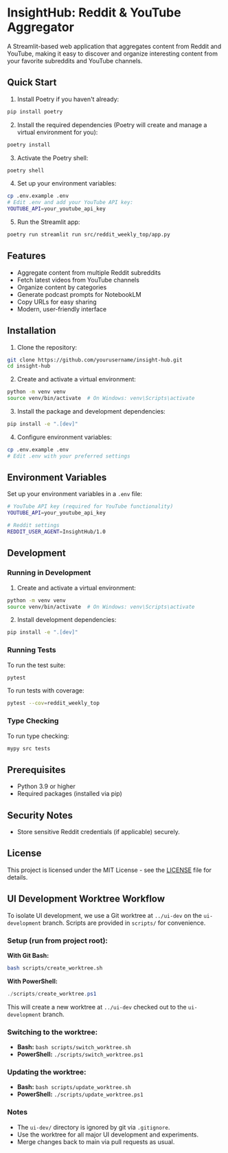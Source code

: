 # InsightHub: Reddit & YouTube Aggregator

A Streamlit-based web application that aggregates content from Reddit and YouTube, making it easy to discover and organize interesting content from your favorite subreddits and YouTube channels.

## Quick Start

1. Install Poetry if you haven't already:
```bash
pip install poetry
```

2. Install the required dependencies (Poetry will create and manage a virtual environment for you):
```bash
poetry install
```

3. Activate the Poetry shell:
```bash
poetry shell
```

4. Set up your environment variables:
```bash
cp .env.example .env
# Edit .env and add your YouTube API key:
YOUTUBE_API=your_youtube_api_key
```

5. Run the Streamlit app:
```bash
poetry run streamlit run src/reddit_weekly_top/app.py
```

## Features

- Aggregate content from multiple Reddit subreddits
- Fetch latest videos from YouTube channels
- Organize content by categories
- Generate podcast prompts for NotebookLM
- Copy URLs for easy sharing
- Modern, user-friendly interface

## Installation

1. Clone the repository:
```bash
git clone https://github.com/yourusername/insight-hub.git
cd insight-hub
```

2. Create and activate a virtual environment:
```bash
python -m venv venv
source venv/bin/activate  # On Windows: venv\Scripts\activate
```

3. Install the package and development dependencies:
```bash
pip install -e ".[dev]"
```

4. Configure environment variables:
```bash
cp .env.example .env
# Edit .env with your preferred settings
```

## Environment Variables

Set up your environment variables in a `.env` file:

```bash
# YouTube API key (required for YouTube functionality)
YOUTUBE_API=your_youtube_api_key

# Reddit settings
REDDIT_USER_AGENT=InsightHub/1.0
```

## Development

### Running in Development

1. Create and activate a virtual environment:
```bash
python -m venv venv
source venv/bin/activate  # On Windows: venv\Scripts\activate
```

2. Install development dependencies:
```bash
pip install -e ".[dev]"
```

### Running Tests

To run the test suite:
```bash
pytest
```

To run tests with coverage:
```bash
pytest --cov=reddit_weekly_top
```

### Type Checking

To run type checking:
```bash
mypy src tests
```

## Prerequisites

- Python 3.9 or higher
- Required packages (installed via pip)

## Security Notes

- Store sensitive Reddit credentials (if applicable) securely.

## License

This project is licensed under the MIT License - see the [LICENSE](LICENSE) file for details.

## UI Development Worktree Workflow

To isolate UI development, we use a Git worktree at `../ui-dev` on the `ui-development` branch. Scripts are provided in `scripts/` for convenience.

### Setup (run from project root):

**With Git Bash:**
```sh
bash scripts/create_worktree.sh
```

**With PowerShell:**
```powershell
./scripts/create_worktree.ps1
```

This will create a new worktree at `../ui-dev` checked out to the `ui-development` branch.

### Switching to the worktree:
- **Bash:** `bash scripts/switch_worktree.sh`
- **PowerShell:** `./scripts/switch_worktree.ps1`

### Updating the worktree:
- **Bash:** `bash scripts/update_worktree.sh`
- **PowerShell:** `./scripts/update_worktree.ps1`

### Notes
- The `ui-dev/` directory is ignored by git via `.gitignore`.
- Use the worktree for all major UI development and experiments.
- Merge changes back to main via pull requests as usual.